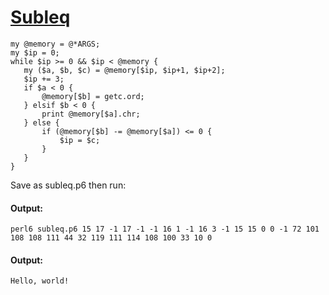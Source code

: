 [1]: http://rosettacode.org/wiki/Subleq

# [Subleq][1]

```perl6
my @memory = @*ARGS;
my $ip = 0;
while $ip >= 0 && $ip < @memory {
   my ($a, $b, $c) = @memory[$ip, $ip+1, $ip+2];
   $ip += 3;
   if $a < 0 {
       @memory[$b] = getc.ord;
   } elsif $b < 0 {
       print @memory[$a].chr;
   } else {
       if (@memory[$b] -= @memory[$a]) <= 0 {
           $ip = $c;
       } 
   }
}
```


Save as subleq.p6 then run:


#### Output:
```
perl6 subleq.p6 15 17 -1 17 -1 -1 16 1 -1 16 3 -1 15 15 0 0 -1 72 101 108 108 111 44 32 119 111 114 108 100 33 10 0
```

#### Output:
```
Hello, world!
```